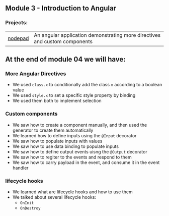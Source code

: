 ## Module 3 - Introduction to Angular

### Projects:
|     |     |
| --- | --- |
| [nodepad](notepad/) | An angular application demonstrating more directives and custom components |

## At the end of module 04 we will have:

### More Angular Directives
* We used `class.x` to conditionally add the class `x` according to a boolean value
* We used `style.x` to set a specific style property by binding
* We used them both to implement selection

### Custom components
* We saw how to create a component manually, and then used the generator to create them automatically
* We learned how to define inputs using the `@Input` decorator
* We saw how to populate inputs with values
* We saw how to use data binding to populate inputs
* We saw how to define output events uisng the `@Output` decorator
* We saw how to regiter to the events and respond to them
* We saw how to carry payload in the event, and consume it in the event handler

### lifecycle hooks
* We learned what are lifecycle hooks and how to use them
* We talked about several lifecycle hooks: 
    - `OnInit`
    - `OnDestroy`
